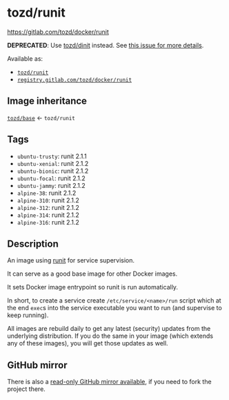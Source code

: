 # tozd/runit

<https://gitlab.com/tozd/docker/runit>

**DEPRECATED**: Use [tozd/dinit](https://gitlab.com/tozd/docker/dinit) instead. See
[this issue for more details](https://gitlab.com/tozd/docker/runit/-/issues/1).

Available as:

- [`tozd/runit`](https://hub.docker.com/r/tozd/runit)
- [`registry.gitlab.com/tozd/docker/runit`](https://gitlab.com/tozd/docker/runit/container_registry)

## Image inheritance

[`tozd/base`](https://gitlab.com/tozd/docker/base) ← `tozd/runit`

## Tags

- `ubuntu-trusty`: runit 2.1.1
- `ubuntu-xenial`: runit 2.1.2
- `ubuntu-bionic`: runit 2.1.2
- `ubuntu-focal`: runit 2.1.2
- `ubuntu-jammy`: runit 2.1.2
- `alpine-38`: runit 2.1.2
- `alpine-310`: runit 2.1.2
- `alpine-312`: runit 2.1.2
- `alpine-314`: runit 2.1.2
- `alpine-316`: runit 2.1.2

## Description

An image using [runit](http://smarden.org/runit/) for service supervision.

It can serve as a good base image for other Docker images.

It sets Docker image entrypoint so runit is run automatically.

In short, to create a service create `/etc/service/<name>/run` script which at the end
`exec`s into the service executable you want to run (and supervise to keep running).

All images are rebuild daily to get any latest (security) updates from
the underlying distribution.
If you do the same in your image (which extends any of these images), you will
get those updates as well.

## GitHub mirror

There is also a [read-only GitHub mirror available](https://github.com/tozd/docker-runit),
if you need to fork the project there.
